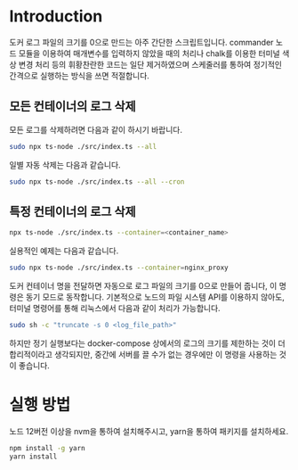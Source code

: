 # Introduction

도커 로그 파일의 크기를 0으로 만드는 아주 간단한 스크립트입니다. commander 노드 모듈을 이용하여 매개변수를 입력하지 않았을 때의 처리나 chalk를 이용한 터미널 색상 변경 처리 등의 휘황찬란한 코드는 일단 제거하였으며 스케줄러를 통하여 정기적인 간격으로 실행하는 방식을 쓰면 적절합니다.

## 모든 컨테이너의 로그 삭제

모든 로그를 삭제하려면 다음과 같이 하시기 바랍니다.

```sh
sudo npx ts-node ./src/index.ts --all
```

일별 자동 삭제는 다음과 같습니다.

```sh
sudo npx ts-node ./src/index.ts --all --cron
```

## 특정 컨테이너의 로그 삭제

```sh
npx ts-node ./src/index.ts --container=<container_name>
```

실용적인 예제는 다음과 같습니다.

```sh
sudo npx ts-node ./src/index.ts --container=nginx_proxy
```

도커 컨테이너 명을 전달하면 자동으로 로그 파일의 크기를 0으로 만들어 줍니다, 이 명령은 동기 모드로 동작합니다. 기본적으로 노드의 파일 시스템 API를 이용하지 않아도, 터미널 명령어를 통해 리눅스에서 다음과 같이 처리가 가능합니다.

```sh
sudo sh -c "truncate -s 0 <log_file_path>"
```

하지만 정기 실행보다는 docker-compose 상에서의 로그의 크기를 제한하는 것이 더 합리적이라고 생각되지만, 중간에 서버를 끌 수가 없는 경우에만 이 명령을 사용하는 것이 좋습니다.

# 실행 방법

노드 12버전 이상을 nvm을 통하여 설치해주시고, yarn을 통하여 패키지를 설치하세요.

```sh
npm install -g yarn
yarn install
```
